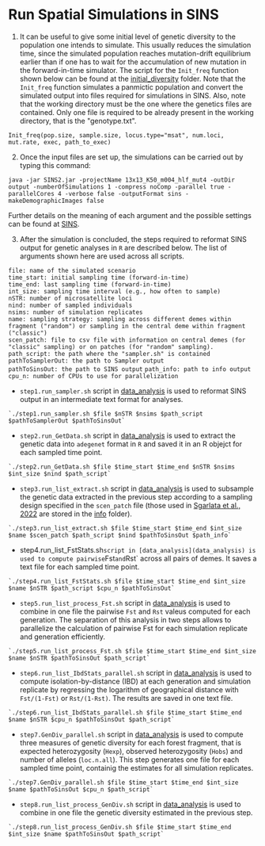 # Run Spatial Simulations in SINS

1) It can be useful to give some initial level of genetic diversity to the population one intends to simulate. This usually reduces the simulation time, since the simulated population reaches mutation-drift equilibrium earlier than if one has to wait for the accumulation of new mutation in the forward-in-time simulator. The script for the `Init_freq` function shown below can be found at the [initial_diversity](initial_diversity) folder. Note that the `Init_freq` function simulates a panmictic population and convert the simulated output into files required for simulations in SINS. Also, note that the working directory must be the one where the genetics files are contained. Only one file is required to be already present in the working directory, that is the "genotype.txt".

`Init_freq(pop.size, sample.size, locus.type="msat", num.loci, mut.rate, exec, path_to_exec)`

2) Once the input files are set up, the simulations can be carried out by typing this command:

`java -jar SINS2.jar -projectName 13x13_K50_m004_hlf_mut4 -outDir output -numberOfSimulations 1 -compress noComp -parallel true -parallelCores 4 -verbose false -outputFormat sins -makeDemographicImages false`

Further details on the meaning of each argument and the possible settings can be found at [SINS](https://github.com/PopConGen/SINS).

3) After the simulation is concluded, the steps required to reformat SINS output for genetic analyses in `R` are described below. The list of arguments shown here are used across all scripts.

`file: name of the simulated scenario`  
`time_start: initial sampling time (forward-in-time)`  
`time_end: last sampling time (forward-in-time)`  
`int_size: sampling time interval (e.g., how often to sample)`  
`nSTR: number of microsatellite loci`  
`nind: number of sampled individuals`  
`nsims: number of simulation replicates`  
`name: sampling strategy: sampling across different demes within fragment ("random") or sampling in the central deme within fragment ("classic")`  
`scen_patch: file to csv file with information on central demes (for "classic" sampling) or on patches (for "random" sampling).`  
`path_script: the path where the "sampler.sh" is contained`  
`pathToSamplerOut: the path to Sampler output`  
`pathToSinsOut: the path to SINS output` 
`path_info: path to info output`  
`cpu_n: number of CPUs to use for parallelization`  

   - `step1.run_sampler.sh` script in [data_analysis](data_analysis) is used to reformat SINS output in an intermediate text format for analyses.
     
    `./step1.run_sampler.sh $file $nSTR $nsims $path_script $pathToSamplerOut $pathToSinsOut`

   - `step2.run_GetData.sh` script in [data_analysis](data_analysis) is used to extract the genetic data into `adegenet` format in `R` and saved it in an R objejct for each sampled time point.

    `./step2.run_GetData.sh $file $time_start $time_end $nSTR $nsims $int_size $nind $path_script`

   - `step3.run_list_extract.sh` script in [data_analysis](data_analysis) is used to subsample the genetic data extracted in the previous step according to a sampling design specified in the `scen_patch` file (those used in [Sgarlata et al., 2022](https://www.biorxiv.org/content/10.1101/2022.10.26.513874v1) are stored in the [info](../info) folder).

    `./step3.run_list_extract.sh $file $time_start $time_end $int_size $name $scen_patch $path_script $nind $pathToSinsOut $path_info`

   - step4.run_list_FstStats.sh` script in [data_analysis](data_analysis) is used to compute pairwise `Fst` and `Rst` across all pairs of demes. It saves a text file for each sampled time point.

    `./step4.run_list_FstStats.sh $file $time_start $time_end $int_size $name $nSTR $path_script $cpu_n $pathToSinsOut`

   - `step5.run_list_process_Fst.sh` script in [data_analysis](data_analysis) is used to combine in one file the pairwise `Fst` and `Rst` valeus computed for each generation. The separation of this analysis in two steps allows to parallelize the calculation of pairwise Fst for each simulation replicate and generation efficiently.

    `./step5.run_list_process_Fst.sh $file $time_start $time_end $int_size $name $nSTR $pathToSinsOut $path_script`

   - `step6.run_list_IbdStats_parallel.sh` script in [data_analysis](data_analysis) is used to compute isolation-by-distance (IBD) at each generation and simulation replicate by regressing the logarithm of geographical distance with `Fst/(1-Fst)` or `Rst/(1-Rst)`. The results are saved in one text file.

    `./step6.run_list_IbdStats_parallel.sh $file $time_start $time_end $name $nSTR $cpu_n $pathToSinsOut $path_script`

   - `step7.GenDiv_parallel.sh` script in [data_analysis](data_analysis) is used to compute three measures of genetic diversity for each forest fragment, that is expected heterozygosity (`Hexp`), observed heterozygosity (`Hobs`) and number of alleles (`loc.n.all`). This step generates one file for each sampled time point, containig the estimates for all simulation replicates.

    `./step7.GenDiv_parallel.sh $file $time_start $time_end $int_size $name $pathToSinsOut $cpu_n $path_script`

   - `step8.run_list_process_GenDiv.sh` script in [data_analysis](data_analysis) is used to combine in one file the genetic diversity estimated in the previous step.
 
    `./step8.run_list_process_GenDiv.sh $file $time_start $time_end $int_size $name $pathToSinsOut $path_script`

